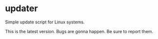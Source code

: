 # updater
Simple update script for Linux systems.  

This is the latest version.  Bugs are gonna happen.  Be sure to report them.
